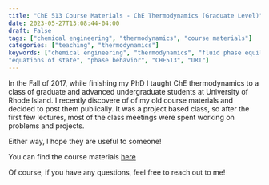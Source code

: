```yaml
---
title: "ChE 513 Course Materials - ChE Thermodynamics (Graduate Level)"
date: 2023-05-27T13:08:44-04:00
draft: False
tags: ["chemical engineering", "thermodynamics", "course materials"]
categories: ["teaching", "thermodynamics"]
keywords: ["chemical engineering", "thermodynamics", "fluid phase equilibria",
"equations of state", "phase behavior", "CHE513", "URI"]
---
```


In the Fall of 2017, while finishing my PhD I taught ChE thermodynamics to a
class of graduate and advanced undergraduate students at University of Rhode
Island. I recently discovere of of my old course materials and decided to post
them publically. It was a project based class, so after the first few lectures, 
most of the class meetings were spent working on problems and projects.

Either way, I hope they are useful to someone!

You can find the course materials [here](https://drive.google.com/drive/folders/1ho76h6g2cewqPv4i7lIQsYQqpzfnlkge?usp=sharing)

Of course, if you have any questions, feel free to reach out to me!